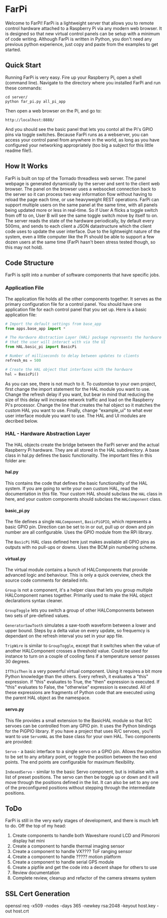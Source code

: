 # FarPi

Welcome to FarPi! FarPi is a lightweight server that allows you to remote control hardware attached to a Raspberry Pi via any modern web browser. It is designed so that new virtual control panels can be setup with a minimum of code writing. Although FarPi is written in Python, you don't need any previous python experience, just copy and paste from the examples to get started.

## Quick Start
Running FarPi is very easy. Fire up your Raspberry Pi, open a shell (command line). Navigate to the directory where you installed FarPi and run these commands:

```
cd server/
python far_pi.py all_pi_app
```

Then open a web browser on the Pi, and go to:

```
http://localhost:8888/
```

And you should see the basic panel that lets you contol all the Pi's GPIO pins via toggle switches. Because FarPi runs as a webserver, you can access your control panel from anywhere in the world, as long as you have configured your networking appropriately (too big a subject for this little readme file!).

## How It Works
FarPi is built on top of the Tornado threadless web server. The panel webpage is generated dynamically by the server and sent to the client web browser. The panel on the browser uses a websocket connection back to the server so it can process two way information flow without having to reload the page each time, or use heavyweight REST operations. FarPi can support multiple users on the same panel at the same time, with all panels being updated more or less in real-time. So if User A flicks a toggle switch from off to on, User B will see the same toggle switch move by itself to on. The server reads the state of the hardware periodically, by default every 500ms, and sends to each client a JSON datastructure which the client code uses to update the user interface. Due to the lightweight nature of the system, even a little computer like the Pi should be able to support a few dozen users at the same time (FarPi hasn't been stress tested though, so this may not hold).

## Code Structure
FarPi is split into a number of software components that have specific jobs.

### Application File
The application file holds all the other components together. It serves as the primary configuration file for a control panel. You should have one application file for each control panel that you set up. Here is a basic application file:

```python
# Import the default settings from base_app
from apps.base_app import *

# The Hardware Abstraction Layer (HAL) package represents the hardware attached to the server
# that the user will interact with via the UI
from HAL.basic_pi import BasicPi

# Number of milliseconds to delay between updates to clients
refresh_ms = 500

# Create the HAL object that interfaces with the hardware
hal = BasicPi()
```

As you can see, there is not much to it. To customise to your own project, first change the import statement for the HAL module you want to use. Change the refresh delay if you want, but bear in mind that reducing the size of this delay will increase network traffic and load on the Raspberry Pi's processor. Change the line that creates the hal object so it matches the custom HAL you want to use. Finally, change "example_ui" to what ever user interface module you want to use. The HAL and UI modules are decribed below.

### HAL - Hardware Abstraction Layer
The HAL objects create the bridge between the FarPi server and the actual Raspberry Pi hardware. They are all stored in the HAL subdirectory. A base class in hal.py defines the basic functionality. The important files in this folder are:

#### hal.py
This contains the code that defines the basic functionality of the HAL system. If you are going to write your own custom HAL, read the documentation in this file. Your custom HAL should subclass the `HAL` class in here, and your custom components should subclass the `HALComponent` class.


#### basic_pi.py
The file defines a single `HALComponent`, `BasicPiGPIO`, which represents a basic GPIO pin. Direction can be set to in or out, pull up or down and pin number are all configurable. Uses the GPIO module from the RPi library.

The `BasicPi` HAL class defined here just makes available all GPIO pins as outputs with no pull-ups or downs. Uses the BCM pin numbering scheme.

#### virtual.py
The virtual module contains a bunch of HALComponents that provide advanced logic and behaviour. This is only a quick overview, check the source code comments for detailed info. 

`Group` is not a component, it's a helper class that lets you group multiple HALComponent names together. Primarily used to make the HAL object declarations syntax cleaner.

`GroupToggle` lets you switch a group of other HALComponnents between two sets of pre-defined values.

`GeneratorSawTooth` simulates a saw-tooth waveform between a lower and upper bound. Steps by a delta value on every update, so frequemcy is dependant on the refresh interval you set in your app file.

`TripWire` is similar to `GroupToggle`, except that it switches when the value of another HALComponent crosses a threshold value. Could be used for instance to turn on a couple of cooling fans if a temperature sensor passes 30 degrees.

`IfThisThen` is a very powerful virtual component. Using it requires a bit more Python knowledge than the others. Every refresh, it evaluates a "this" expression. If "this" evaluates to True, the "then" expression is executed. If "this" evaluates to False, the "otherwise" expression is executed. All of these expressions are fragments of Python code that are executed using the parent HAL object as the namespace.

#### servo.py
This file provides a small extension to the BasicHAL module so that R/C servoes can be controlled from any GPIO pin. It uses the Python bindings for the PiGPIO library. If you have a project that uses R/C servoes, you'll want to use `ServoHAL` as the base class for your own HAL. Two components are provided:

`Servo` - a basic interface to a single servo on a GPIO pin. Allows the position to be set to any arbitary point, or toggle the position between the two end points. The end points are configurable for maximum flexibility.

`IndexedServo` - similar to the basic Servo component, but is initialise with a list of preset positions. The servo can then be toggle up or down and it will move through the positions defined in the list. It can also be set to any one of the preconfigured positions without stepping through the intermediate positions.


## ToDo
FarPi is still in the very early stages of development, and there is much left to do. Off the top of my head:

1. Create components to handle both Waveshare round LCD and Pimoroni display hat mini
2. Create a component to handle thermal imaging sensor
3. Create a component to handle VX???? ToF ranging sensor
4. Create a component to handle ????? motion platform
5. Create a component to handle serial GPS module
6. Create a pipfile and get the code into a decent shape for others to use
7. Review documentation
8. Complete review, cleanup and refactor of the camera streams system


## SSL Cert Generation
openssl req -x509 -nodes -days 365 -newkey rsa:2048 -keyout host.key -out host.crt